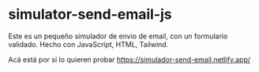# simulator-send-email-js

Este es un pequeño simulador de envio de email, con un formulario validado. Hecho con JavaScript, HTML, Tailwind.

Acá está por si lo quieren probar
https://simulador-send-email.netlify.app/
